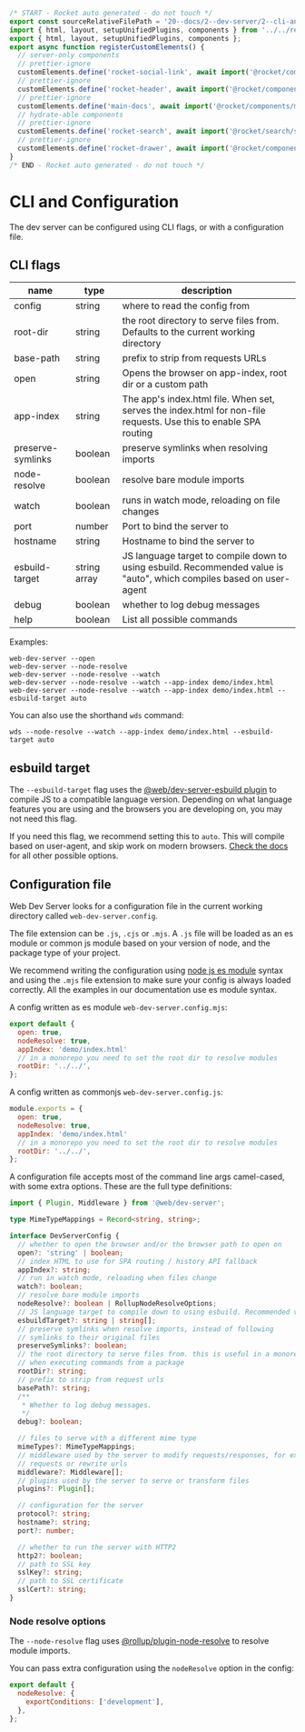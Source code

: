 ```js server
/* START - Rocket auto generated - do not touch */
export const sourceRelativeFilePath = '20--docs/2--dev-server/2--cli-and-configuration.rocket.md';
import { html, layout, setupUnifiedPlugins, components } from '../../recursive.data.js';
export { html, layout, setupUnifiedPlugins, components };
export async function registerCustomElements() {
  // server-only components
  // prettier-ignore
  customElements.define('rocket-social-link', await import('@rocket/components/social-link.js').then(m => m.RocketSocialLink));
  // prettier-ignore
  customElements.define('rocket-header', await import('@rocket/components/header.js').then(m => m.RocketHeader));
  // prettier-ignore
  customElements.define('main-docs', await import('@rocket/components/main-docs.js').then(m => m.MainDocs));
  // hydrate-able components
  // prettier-ignore
  customElements.define('rocket-search', await import('@rocket/search/search.js').then(m => m.RocketSearch));
  // prettier-ignore
  customElements.define('rocket-drawer', await import('@rocket/components/drawer.js').then(m => m.RocketDrawer));
}
/* END - Rocket auto generated - do not touch */
```

# CLI and Configuration

The dev server can be configured using CLI flags, or with a configuration file.

## CLI flags

| name              | type         | description                                                                                                          |
| ----------------- | ------------ | -------------------------------------------------------------------------------------------------------------------- |
| config            | string       | where to read the config from                                                                                        |
| root-dir          | string       | the root directory to serve files from. Defaults to the current working directory                                    |
| base-path         | string       | prefix to strip from requests URLs                                                                                   |
| open              | string       | Opens the browser on app-index, root dir or a custom path                                                            |
| app-index         | string       | The app's index.html file. When set, serves the index.html for non-file requests. Use this to enable SPA routing     |
| preserve-symlinks | boolean      | preserve symlinks when resolving imports                                                                             |
| node-resolve      | boolean      | resolve bare module imports                                                                                          |
| watch             | boolean      | runs in watch mode, reloading on file changes                                                                        |
| port              | number       | Port to bind the server to                                                                                           |
| hostname          | string       | Hostname to bind the server to                                                                                       |
| esbuild-target    | string array | JS language target to compile down to using esbuild. Recommended value is "auto", which compiles based on user-agent |
| debug             | boolean      | whether to log debug messages                                                                                        |
| help              | boolean      | List all possible commands                                                                                           |

Examples:

```
web-dev-server --open
web-dev-server --node-resolve
web-dev-server --node-resolve --watch
web-dev-server --node-resolve --watch --app-index demo/index.html
web-dev-server --node-resolve --watch --app-index demo/index.html --esbuild-target auto
```

You can also use the shorthand `wds` command:

```
wds --node-resolve --watch --app-index demo/index.html --esbuild-target auto
```

## esbuild target

The `--esbuild-target` flag uses the [@web/dev-server-esbuild plugin](https://modern-web.dev/docs/dev-server/plugins/esbuild/) to compile JS to a compatible language version. Depending on what language features you are using and the browsers you are developing on, you may not need this flag.

If you need this flag, we recommend setting this to `auto`. This will compile based on user-agent, and skip work on modern browsers. [Check the docs](https://modern-web.dev/docs/dev-server/plugins/esbuild/) for all other possible options.

## Configuration file

Web Dev Server looks for a configuration file in the current working directory called `web-dev-server.config`.

The file extension can be `.js`, `.cjs` or `.mjs`. A `.js` file will be loaded as an es module or common js module based on your version of node, and the package type of your project.

We recommend writing the configuration using [node js es module](https://nodejs.org/api/esm.html) syntax and using the `.mjs` file extension to make sure your config is always loaded correctly. All the examples in our documentation use es module syntax.

A config written as es module `web-dev-server.config.mjs`:

```js
export default {
  open: true,
  nodeResolve: true,
  appIndex: 'demo/index.html'
  // in a monorepo you need to set the root dir to resolve modules
  rootDir: '../../',
};
```

A config written as commonjs `web-dev-server.config.js`:

```js
module.exports = {
  open: true,
  nodeResolve: true,
  appIndex: 'demo/index.html'
  // in a monorepo you need to set the root dir to resolve modules
  rootDir: '../../',
};
```

A configuration file accepts most of the command line args camel-cased, with some extra options. These are the full type definitions:

```ts
import { Plugin, Middleware } from '@web/dev-server';

type MimeTypeMappings = Record<string, string>;

interface DevServerConfig {
  // whether to open the browser and/or the browser path to open on
  open?: 'string' | boolean;
  // index HTML to use for SPA routing / history API fallback
  appIndex?: string;
  // run in watch mode, reloading when files change
  watch?: boolean;
  // resolve bare module imports
  nodeResolve?: boolean | RollupNodeResolveOptions;
  // JS language target to compile down to using esbuild. Recommended value is "auto", which compiles based on user agent.
  esbuildTarget?: string | string[];
  // preserve symlinks when resolve imports, instead of following
  // symlinks to their original files
  preserveSymlinks?: boolean;
  // the root directory to serve files from. this is useful in a monorepo
  // when executing commands from a package
  rootDir?: string;
  // prefix to strip from request urls
  basePath?: string;
  /**
   * Whether to log debug messages.
   */
  debug?: boolean;

  // files to serve with a different mime type
  mimeTypes?: MimeTypeMappings;
  // middleware used by the server to modify requests/responses, for example to proxy
  // requests or rewrite urls
  middleware?: Middleware[];
  // plugins used by the server to serve or transform files
  plugins?: Plugin[];

  // configuration for the server
  protocol?: string;
  hostname?: string;
  port?: number;

  // whether to run the server with HTTP2
  http2?: boolean;
  // path to SSL key
  sslKey?: string;
  // path to SSL certificate
  sslCert?: string;
}
```

### Node resolve options

The `--node-resolve` flag uses [@rollup/plugin-node-resolve](https://github.com/rollup/plugins/tree/master/packages/node-resolve) to resolve module imports.

You can pass extra configuration using the `nodeResolve` option in the config:

```js
export default {
  nodeResolve: {
    exportConditions: ['development'],
  },
};
```
